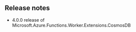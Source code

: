 ## Release notes
<!-- Please add your release notes in the following format:
- My change description (#PR/#issue)
-->
- 4.0.0 release of Microsoft.Azure.Functions.Worker.Extensions.CosmosDB
